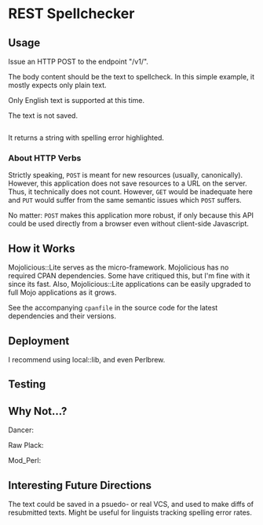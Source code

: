 REST Spellchecker
=================

Usage
-----

Issue an HTTP POST to the endpoint "/v1/".

The body content should be the text to spellcheck. In this simple example, it
mostly expects only plain text.

Only English text is supported at this time.

The text is not saved.

```

```

It returns a string with spelling error highlighted.



### About HTTP Verbs

Strictly speaking, `POST` is meant for new resources (usually, canonically).
However, this application does not save resources to a URL on the server.
Thus, it technically does not count. However, `GET` would be inadequate here
and `PUT` would suffer from the same semantic issues which `POST` suffers.

No matter: `POST` makes this application more robust, if only because this API
could be used directly from a browser even without client-side Javascript.

How it Works
------------

Mojolicious::Lite serves as the micro-framework. Mojolicious has no required
CPAN dependencies. Some have critiqued this, but I'm fine with it since its
fast. Also, Mojolicious::Lite applications can be easily upgraded to full
Mojo applications as it grows.

See the accompanying `cpanfile` in the source code for the latest dependencies
and their versions.


Deployment
----------

I recommend using local::lib, and even Perlbrew.


Testing
-------





Why Not...?
-----------

Dancer:


Raw Plack:


Mod_Perl:


Interesting Future Directions
-----------------------------
The text could be saved in a psuedo- or real VCS, and used to make diffs of
resubmitted texts. Might be useful for linguists tracking spelling error rates.
